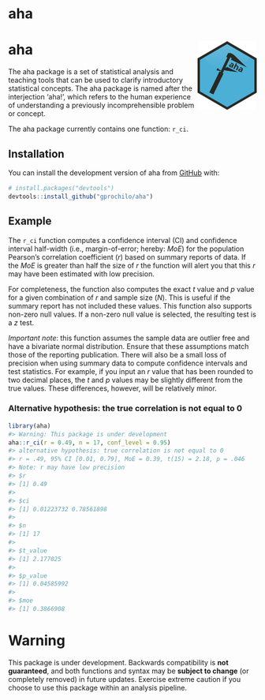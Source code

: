 
<!-- README.md is generated from README.Rmd. Please edit that file -->

# aha

<!-- badges: start -->

# aha <img src='man/figures/logo.png' align="right" height="138.5" />

<!-- badges: end -->

The aha package is a set of statistical analysis and teaching tools that
can be used to clarify introductory statistical concepts. The aha
package is named after the interjection ‘aha\!’, which refers to the
human experience of understanding a previously incomprehensible problem
or concept.

The aha package currently contains one function:
`r_ci`.

## Installation

<!-- You can install the released version of aha from [CRAN](https://CRAN.R-project.org) with: -->

<!-- ``` r -->

<!-- install.packages("aha") -->

<!-- ``` -->

You can install the development version of aha from
[GitHub](https://github.com/gprochilo) with:

``` r
# install.packages("devtools")
devtools::install_github("gprochilo/aha")
```

## Example

The `r_ci` function computes a confidence interval (CI) and confidence
interval half-width (i.e., margin-of-error; hereby: *MoE*) for the
population Pearson’s correlation coefficient (*r*) based on summary
reports of data. If the *MoE* is greater than half the size of *r* the
function will alert you that this *r* may have been estimated with low
precision.

For completeness, the function also computes the exact *t* value and *p*
value for a given combination of *r* and sample size (*N*). This is
useful if the summary report has not included these values. This
function also supports non-zero null values. If a non-zero null value is
selected, the resulting test is a *z* test.

*Important note*: this function assumes the sample data are outlier free
and have a bivariate normal distribution. Ensure that these assumptions
match those of the reporting publication. There will also be a small
loss of precision when using summary data to compute confidence
intervals and test statistics. For example, if you input an *r* value
that has been rounded to two decimal places, the *t* and *p* values may
be slightly different from the true values. These differences, however,
will be relatively minor.

### Alternative hypothesis: the true correlation is not equal to 0

``` r
library(aha)
#> Warning: This package is under development
aha::r_ci(r = 0.49, n = 17, conf_level = 0.95)
#> alternative hypothesis: true correlation is not equal to 0
#> r = .49, 95% CI [0.01, 0.79], MoE = 0.39, t(15) = 2.18, p = .046
#> Note: r may have low precision
#> $r
#> [1] 0.49
#> 
#> $ci
#> [1] 0.01223732 0.78561898
#> 
#> $n
#> [1] 17
#> 
#> $t_value
#> [1] 2.177025
#> 
#> $p_value
#> [1] 0.04585992
#> 
#> $moe
#> [1] 0.3866908
```

# Warning

This package is under development. Backwards compatibility is **not
guaranteed**, and both functions and syntax may be **subject to change**
(or completely removed) in future updates. Exercise extreme caution if
you choose to use this package within an analysis pipeline.
